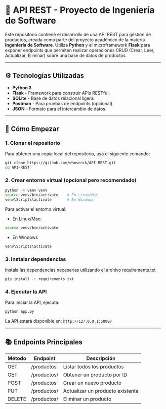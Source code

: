 # 📡 API REST - Proyecto de Ingeniería de Software

Este repositorio contiene el desarrollo de una API REST para gestión de productos, creada como parte del proyecto académico de la materia **Ingeniería de Software**. Utiliza **Python** y el microframework **Flask** para exponer endpoints que permiten realizar operaciones CRUD (Crear, Leer, Actualizar, Eliminar) sobre una base de datos de productos.

---

## ⚙️ Tecnologías Utilizadas

- **Python 3**
- **Flask** - Framework para construir APIs RESTful.
- **SQLite** - Base de datos relacional ligera.
- **Postman** - Para pruebas de endpoints (opcional).
- **JSON** - Formato para el intercambio de datos.

---

## 🚀 Cómo Empezar

### 1. Clonar el repositorio

Para obtener una copia local del repositorio, usa el siguiente comando:

```bash
git clone https://github.com/whosnnck/API-REST.git
cd API-REST
```
### 2. Crear entorno virtual (opcional pero recomendado)
```bash
python -m venv venv
source venv/bin/activate    # En Linux/Mac
venv\Scripts\activate       # En Windows
```
Para activar el entorno virtual:

- En Linux/Mac:
```bash
source venv/bin/activate
```
- En Windows
```bash
venv\Scripts\activate
```
### 3. Instalar dependencias
Instala las dependencias necesarias utilizando el archivo requirements.txt
```bash
pip install -r requirements.txt
```
### 4. Ejecutar la API
Para iniciar la API, ejecuta:
```bash
python app.py
```

La API estará disponible en: `http://127.0.0.1:5000/`

---

## 📚 Endpoints Principales

| Método | Endpoint           | Descripción                       |
|--------|--------------------|-----------------------------------|
| GET    | /productos         | Listar todos los productos        |
| GET    | /productos/<id>    | Obtener un producto por ID        |
| POST   | /productos         | Crear un nuevo producto           |
| PUT    | /productos/<id>    | Actualizar un producto existente  |
| DELETE | /productos/<id>    | Eliminar un producto             




